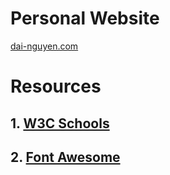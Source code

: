 # Personal Website
[dai-nguyen.com](https://dai-nguyen.com)


# Resources
## 1. [W3C Schools](https://www.w3schools.com)
## 2. [Font Awesome](https://fontawesome.com)

